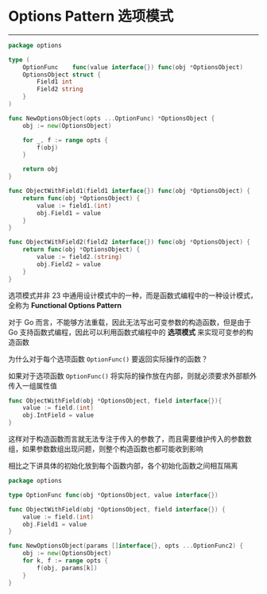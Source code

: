 # Options Pattern 选项模式

---

```go
package options

type (
	OptionFunc    func(value interface{}) func(obj *OptionsObject)
	OptionsObject struct {
		Field1 int
		Field2 string
	}
)

func NewOptionsObject(opts ...OptionFunc) *OptionsObject {
	obj := new(OptionsObject)

	for _, f := range opts {
		f(obj)
	}

	return obj
}

func ObjectWithField1(field1 interface{}) func(obj *OptionsObject) {
	return func(obj *OptionsObject) {
		value := field1.(int)
		obj.Field1 = value
	}
}

func ObjectWithField2(field2 interface{}) func(obj *OptionsObject) {
	return func(obj *OptionsObject) {
		value := field2.(string)
		obj.Field2 = value
	}
}
```

选项模式并非 23 中通用设计模式中的一种，而是函数式编程中的一种设计模式，全称为 **Functional Options Pattern**

对于 Go 而言，不能够方法重载，因此无法写出可变参数的构造函数，但是由于 Go 支持函数式编程，因此可以利用函数式编程中的 **选项模式** 来实现可变参的构造函数

为什么对于每个选项函数 `OptionFunc()` 要返回实际操作的函数？

如果对于选项函数 `OptionFunc()` 将实际的操作放在内部，则就必须要求外部额外传入一组属性值

```go
func ObjectWithField(obj *OptionsObject, field interface{}){
	value := field.(int)
	obj.IntField = value
}
```

这样对于构造函数而言就无法专注于传入的参数了，而且需要维护传入的参数数组，如果参数数组出现问题，则整个构造函数也都可能收到影响

相比之下讲具体的初始化放到每个函数内部，各个初始化函数之间相互隔离

```go
package options

type OptionFunc func(obj *OptionsObject, value interface{})

func ObjectWithField(obj *OptionsObject, field interface{}) {
	value := field.(int)
	obj.Field1 = value
}

func NewOptionsObject(params []interface{}, opts ...OptionFunc2) {
	obj := new(OptionsObject)
	for k, f := range opts {
		f(obj, params[k])
	}
}

```